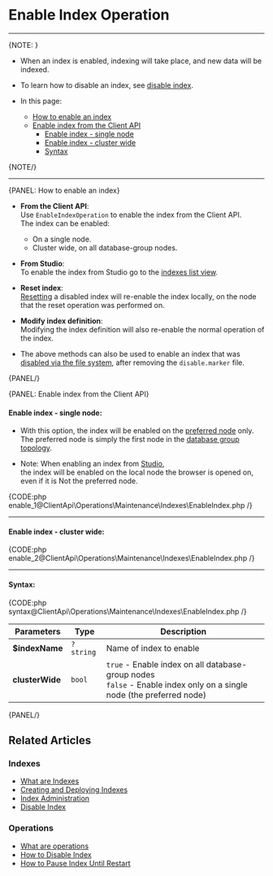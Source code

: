 # Enable Index Operation

 ---

{NOTE: }

* When an index is enabled, indexing will take place, and new data will be indexed.

* To learn how to disable an index, see [disable index](../../../../client-api/operations/maintenance/indexes/disable-index).

* In this page:
    * [How to enable an index](../../../../client-api/operations/maintenance/indexes/enable-index#how-to-enable-an-index)
    * [Enable index from the Client API](../../../../client-api/operations/maintenance/indexes/enable-index#enable-index-from-the-client-api)
      * [Enable index - single node](../../../../client-api/operations/maintenance/indexes/enable-index#enable-index---single-node)
      * [Enable index - cluster wide](../../../../client-api/operations/maintenance/indexes/enable-index#enable-index---cluster-wide)
      * [Syntax](../../../../client-api/operations/maintenance/indexes/enable-index#syntax)

{NOTE/}

---

{PANEL: How to enable an index}

* **From the Client API**:  
  Use `EnableIndexOperation` to enable the index from the Client API.  
  The index can be enabled:  
    * On a single node.  
    * Cluster wide, on all database-group nodes.  

* **From Studio**:  
  To enable the index from Studio go to the [indexes list view](../../../../studio/database/indexes/indexes-list-view#indexes-list-view---actions).

* **Reset index**:  
  [Resetting](../../../../client-api/operations/maintenance/indexes/reset-index) a disabled index will re-enable the index 
  locally, on the node that the reset operation was performed on.

* **Modify index definition**:  
  Modifying the index definition will also re-enable the normal operation of the index.

* The above methods can also be used to enable an index that was 
  [disabled via the file system](../../../../client-api/operations/maintenance/indexes/disable-index#disable-index-manually-via-the-file-system), 
  after removing the `disable.marker` file.  
  
{PANEL/}

{PANEL: Enable index from the Client API}

#### Enable index - single node:  

* With this option, the index will be enabled on the [preferred node](../../../../client-api/configuration/load-balance/overview#the-preferred-node) only.  
  The preferred node is simply the first node in the [database group topology](../../../../studio/database/settings/manage-database-group).

* Note: When enabling an index from [Studio](../../../../studio/database/indexes/indexes-list-view#indexes-list-view---actions),  
  the index will be enabled on the local node the browser is opened on, even if it is Not the preferred node.

{CODE:php enable_1@ClientApi\Operations\Maintenance\Indexes\EnableIndex.php /}

---

#### Enable index - cluster wide:  

{CODE:php enable_2@ClientApi\Operations\Maintenance\Indexes\EnableIndex.php /}

---

#### Syntax: 

{CODE:php syntax@ClientApi\Operations\Maintenance\Indexes\EnableIndex.php /}

| Parameters | Type | Description |
| - | - | - |
| **$indexName** | `?string` | Name of index to enable |
| **clusterWide** | `bool` | `true` - Enable index on all database-group nodes<br>`false` - Enable index only on a single node (the preferred node) |

{PANEL/}

## Related Articles

### Indexes

- [What are Indexes](../../../../indexes/what-are-indexes)
- [Creating and Deploying Indexes](../../../../indexes/creating-and-deploying)
- [Index Administration](../../../../indexes/index-administration)
- [Disable Index](../../../../client-api/operations/maintenance/indexes/disable-index)

### Operations

- [What are operations](../../../../client-api/operations/what-are-operations)
- [How to Disable Index](../../../../client-api/operations/maintenance/indexes/disable-index)
- [How to Pause Index Until Restart](../../../../client-api/operations/maintenance/indexes/stop-index)
